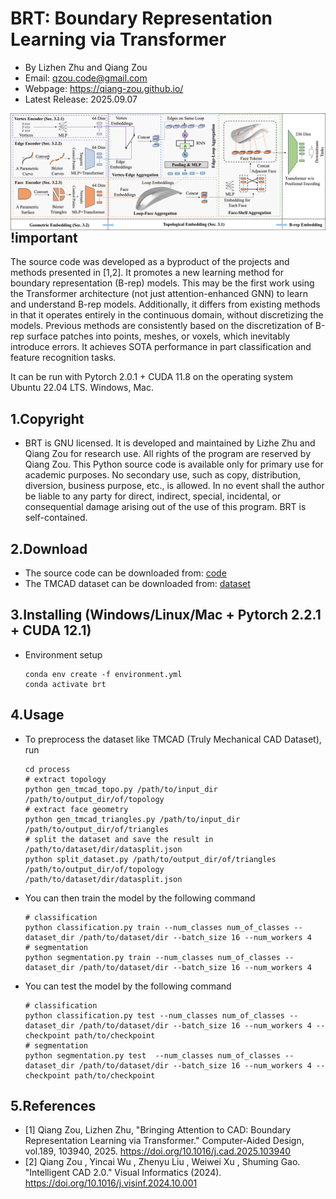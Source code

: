 # BRT: Boundary Representation Learning via Transformer

- By Lizhen Zhu and Qiang Zou
- Email: qzou.code@gmail.com
- Webpage: https://qiang-zou.github.io/
- Latest Release: 2025.09.07

<img align="left" src="brt.jpg"> 
<br />

## !important
The source code was developed as a byproduct of the projects and methods presented in [1,2]. It promotes a new learning method for boundary representation (B-rep) models. This may be the first work using the Transformer architecture (not just attention-enhanced GNN) to learn and understand B-rep models. Additionally, it differs from existing methods in that it operates entirely in the continuous domain, without discretizing the models. Previous methods are consistently based on the discretization of B-rep surface patches into points, meshes, or voxels, which inevitably introduce errors. It achieves SOTA performance in part classification and feature recognition tasks.

It can be run with Pytorch 2.0.1 + CUDA 11.8 on the operating system Ubuntu 22.04 LTS. Windows, Mac.


1.Copyright
-----------

- BRT is GNU licensed. It is developed and maintained by Lizhe Zhu and Qiang Zou for research use. All rights of the program are reserved by Qiang Zou. This Python source code is available only for primary use for academic purposes. No secondary use, such as copy, distribution, diversion, business purpose, etc., is allowed. In no event shall the author be liable to any party for direct, indirect, special, incidental, or consequential damage arising out of the use of this program. BRT is self-contained.


2.Download
----------

- The source code can be downloaded from: [code](https://github.com/Qiang-Zou/BRT)
- The TMCAD dataset can be downloaded from: [dataset](https://pan.zju.edu.cn/share/933cffb707d4c8b069dbf4c85f)

3.Installing (Windows/Linux/Mac + Pytorch 2.2.1 + CUDA 12.1)
-------------------------------------------

- Environment setup

    ```shell
    conda env create -f environment.yml
    conda activate brt
    ```

4.Usage
-------

- To preprocess the dataset like TMCAD (Truly Mechanical CAD Dataset), run

    ```shell
    cd process
    # extract topology
    python gen_tmcad_topo.py /path/to/input_dir /path/to/output_dir/of/topology
    # extract face geometry
    python gen_tmcad_triangles.py /path/to/input_dir /path/to/output_dir/of/triangles
    # split the dataset and save the result in /path/to/dataset/dir/datasplit.json
    python split_dataset.py /path/to/output_dir/of/triangles /path/to/output_dir/of/topology  /path/to/dataset/dir/datasplit.json
    ```

- You can then train the model by the following command 

    ```shell
    # classification
    python classification.py train --num_classes num_of_classes --dataset_dir /path/to/dataset/dir --batch_size 16 --num_workers 4
    # segmentation
    python segmentation.py train --num_classes num_of_classes --dataset_dir /path/to/dataset/dir --batch_size 16 --num_workers 4
    ```

- You can test the model by the following command 

    ```shell
    # classification
    python classification.py test --num_classes num_of_classes --dataset_dir /path/to/dataset/dir --batch_size 16 --num_workers 4 --checkpoint path/to/checkpoint
    # segmentation
    python segmentation.py test  --num_classes num_of_classes --dataset_dir /path/to/dataset/dir --batch_size 16 --num_workers 4 --checkpoint path/to/checkpoint
    ```

5.References
-------------
- [1] Qiang Zou, Lizhen Zhu, "Bringing Attention to CAD: Boundary Representation Learning via Transformer." Computer-Aided Design, vol.189, 103940, 2025. https://doi.org/10.1016/j.cad.2025.103940
- [2] Qiang Zou , Yincai Wu , Zhenyu Liu , Weiwei Xu , Shuming Gao. "Intelligent CAD 2.0." Visual Informatics (2024). https://doi.org/10.1016/j.visinf.2024.10.001
